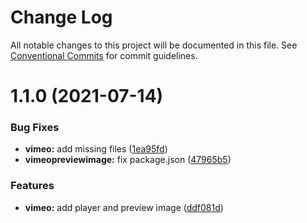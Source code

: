 # Change Log

All notable changes to this project will be documented in this file.
See [Conventional Commits](https://conventionalcommits.org) for commit guidelines.

# 1.1.0 (2021-07-14)


### Bug Fixes

* **vimeo:** add missing files ([1ea95fd](https://github.com/joinbox/ui-components/commit/1ea95fdc529e28b8513d9f3d4822ef68ad439e13))
* **vimeopreviewimage:** fix package.json ([47965b5](https://github.com/joinbox/ui-components/commit/47965b511677ee31ce43174225d8f868b11c0ca6))


### Features

* **vimeo:** add player and preview image ([ddf081d](https://github.com/joinbox/ui-components/commit/ddf081d47c2b5bacfc7fa2081be30c6a95f56ca1))
